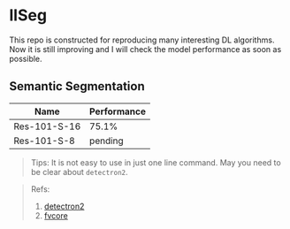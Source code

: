 # llSeg

This repo is constructed for reproducing many interesting DL algorithms. Now it is still improving and I will check the model performance as soon as possible.

## Semantic Segmentation
|Name| Performance|
|-|-|
|Res-101-S-16| 75.1%  |
|Res-101-S-8 | pending|

> Tips: It is not easy to use in just one line command. May you need to be clear about `detectron2`.

>Refs:
> 1. [detectron2](https://github.com/facebookresearch/detectron2)
> 2. [fvcore](https://github.com/facebookresearch/fvcore)

